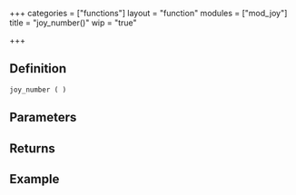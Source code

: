 +++
categories = ["functions"]
layout = "function"
modules = ["mod_joy"]
title = "joy_number()"
wip = "true"

+++

## Definition

    joy_number ( )

## Parameters

## Returns

## Example

```
```
